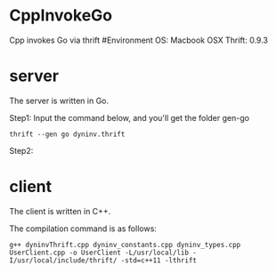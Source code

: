 # CppInvokeGo
Cpp invokes Go via thrift
#Environment
OS:		Macbook OSX
Thrift: 0.9.3


# server
The server is written in Go.

Step1:
Input the command below, and you'll get the folder gen-go
```
thrift --gen go dyninv.thrift
```

Step2:


# client
The client is written in C++.

The compilation command is as follows:
```
g++ dyninvThrift.cpp dyninv_constants.cpp dyninv_types.cpp UserClient.cpp -o UserClient -L/usr/local/lib -I/usr/local/include/thrift/ -std=c++11 -lthrift
```
